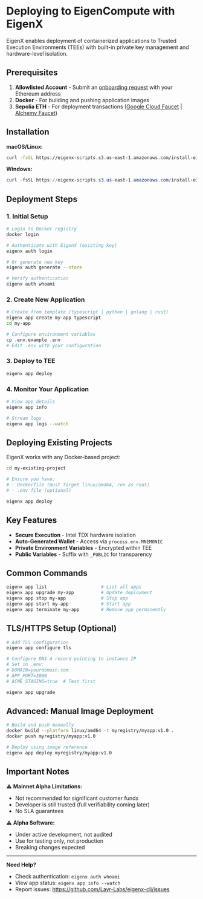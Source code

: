 # Deploying to EigenCompute with EigenX

EigenX enables deployment of containerized applications to Trusted Execution Environments (TEEs) with built-in private key management and hardware-level isolation.

## Prerequisites

1. **Allowlisted Account** - Submit an [onboarding request](https://forms.gle/eigenx-onboarding) with your Ethereum address
2. **Docker** - For building and pushing application images
3. **Sepolia ETH** - For deployment transactions ([Google Cloud Faucet](https://cloud.google.com/application/web3/faucet/ethereum/sepolia) | [Alchemy Faucet](https://www.alchemy.com/faucets/ethereum-sepolia))

## Installation

**macOS/Linux:**
```bash
curl -fsSL https://eigenx-scripts.s3.us-east-1.amazonaws.com/install-eigenx.sh | bash
```

**Windows:**
```powershell
curl -fsSL https://eigenx-scripts.s3.us-east-1.amazonaws.com/install-eigenx.ps1 | powershell -
```

## Deployment Steps

### 1. Initial Setup

```bash
# Login to Docker registry
docker login

# Authenticate with EigenX (existing key)
eigenx auth login

# Or generate new key
eigenx auth generate --store

# Verify authentication
eigenx auth whoami
```

### 2. Create New Application

```bash
# Create from template (typescript | python | golang | rust)
eigenx app create my-app typescript
cd my-app

# Configure environment variables
cp .env.example .env
# Edit .env with your configuration
```

### 3. Deploy to TEE

```bash
eigenx app deploy
```

### 4. Monitor Your Application

```bash
# View app details
eigenx app info

# Stream logs
eigenx app logs --watch
```

## Deploying Existing Projects

EigenX works with any Docker-based project:

```bash
cd my-existing-project

# Ensure you have:
# - Dockerfile (must target linux/amd64, run as root)
# - .env file (optional)

eigenx app deploy
```

## Key Features

- **Secure Execution** - Intel TDX hardware isolation
- **Auto-Generated Wallet** - Access via `process.env.MNEMONIC`
- **Private Environment Variables** - Encrypted within TEE
- **Public Variables** - Suffix with `_PUBLIC` for transparency

## Common Commands

```bash
eigenx app list                    # List all apps
eigenx app upgrade my-app          # Update deployment
eigenx app stop my-app             # Stop app
eigenx app start my-app            # Start app
eigenx app terminate my-app        # Remove app permanently
```

## TLS/HTTPS Setup (Optional)

```bash
# Add TLS configuration
eigenx app configure tls

# Configure DNS A record pointing to instance IP
# Set in .env:
# DOMAIN=yourdomain.com
# APP_PORT=3000
# ACME_STAGING=true  # Test first

eigenx app upgrade
```

## Advanced: Manual Image Deployment

```bash
# Build and push manually
docker build --platform linux/amd64 -t myregistry/myapp:v1.0 .
docker push myregistry/myapp:v1.0

# Deploy using image reference
eigenx app deploy myregistry/myapp:v1.0
```

## Important Notes

⚠️ **Mainnet Alpha Limitations:**
- Not recommended for significant customer funds
- Developer is still trusted (full verifiability coming later)
- No SLA guarantees

⚠️ **Alpha Software:**
- Under active development, not audited
- Use for testing only, not production
- Breaking changes expected

---

**Need Help?**
- Check authentication: `eigenx auth whoami`
- View app status: `eigenx app info --watch`
- Report issues: https://github.com/Layr-Labs/eigenx-cli/issues
